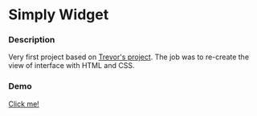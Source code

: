 # Simply Widget

### Description

Very first project based on [Trevor's project](http://play-work.co/post/132544456038/day017-receipt-e-mail).
The job was to re-create the view of interface with HTML and CSS.

### Demo

[Click me!](https://fabijanski.github.io/simplyWidget)
